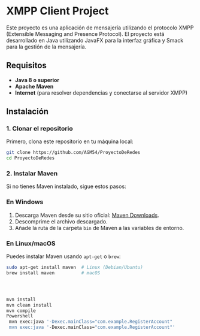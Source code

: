 
# XMPP Client Project

Este proyecto es una aplicación de mensajería utilizando el protocolo XMPP (Extensible Messaging and Presence Protocol). El proyecto está desarrollado en Java utilizando JavaFX para la interfaz gráfica y Smack para la gestión de la mensajería.

## Requisitos

- **Java 8 o superior**
- **Apache Maven**
- **Internet** (para resolver dependencias y conectarse al servidor XMPP)

## Instalación

### 1. Clonar el repositorio

Primero, clona este repositorio en tu máquina local:

```bash
git clone https://github.com/AGM54/ProyectoDeRedes
cd ProyectoDeRedes

```

### 2. Instalar Maven

Si no tienes Maven instalado, sigue estos pasos:

### En Windows

1. Descarga Maven desde su sitio oficial: [Maven Downloads](https://maven.apache.org/download.cgi).
2. Descomprime el archivo descargado.
3. Añade la ruta de la carpeta `bin` de Maven a las variables de entorno.

### En Linux/macOS

Puedes instalar Maven usando `apt-get` o `brew`:

```bash
sudo apt-get install maven  # Linux (Debian/Ubuntu)
brew install maven          # macOS




mvn install
mvn clean install
mvn compile
Powershell
 mvn exec:java '-Dexec.mainClass="com.example.RegisterAccount"
 mvn exec:java '-Dexec.mainClass="com.example.RegisterAccount"'

